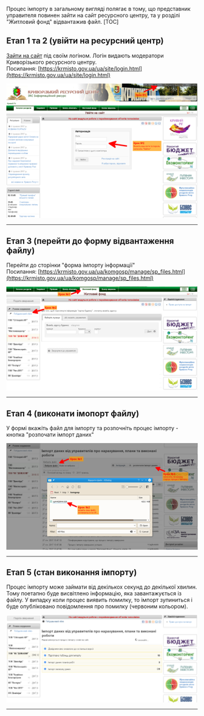 Процес імпорту в загальному вигляді полягає в тому, що представник управителя повинен зайти на сайт ресурсного центру, та у розділі "Житловий фонд" відвантажив файл.
[TOC]

## Етап 1 та 2 (увійти на ресурсний центр)
[Зайти на сайт](https://krmisto.gov.ua/ua/site/login.html) під своїм логіном. Логін видають модератори Криворізького ресурсного центру.
<br/>Посилання: [https://krmisto.gov.ua/ua/site/login.html](https://krmisto.gov.ua/ua/site/login.html)

<img src="import-size-step1and2.png"/>

- - -

## Етап 3 (перейти до форму відвантаження файлу)
Перейти до сторінки "форма імпорту інформації"
<br/>Посилання: [https://krmisto.gov.ua/ua/komgosp/manage/sp_files.html](https://krmisto.gov.ua/ua/komgosp/manage/sp_files.html)

<img src="import-size-step3.png"/>

- - -

## Етап 4 (виконати імопорт файлу)
У формі вкажіть файл для імпорту та розпочніть процес імпорту - кнопка "розпочати імпорт даних"

<img src="import-size-step4.png"/>

- - -

## Етап 5 (стан виконання імпорту)
Процес імпорту може займати від декількох секунд до декілької хвилин. Тому поетапно буде висвітлено інформацію, яка завантажується із файлу. У випадку коли процес виявить помилку, то імпорт зупиниться і буде опубліковано повідомлення про помилку (червоним кольором).

<img src="import-size-step5.png"/>

- - -
